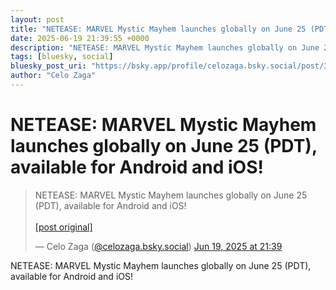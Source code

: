```yaml
---
layout: post
title: "NETEASE: MARVEL Mystic Mayhem launches globally on June 25 (PDT), available for Android and iOS!"
date: 2025-06-19 21:39:55 +0000
description: "NETEASE: MARVEL Mystic Mayhem launches globally on June 25 (PDT), available for Android and iOS!"
tags: [bluesky, social]
bluesky_post_uri: "https://bsky.app/profile/celozaga.bsky.social/post/3lryiexetjs2n"
author: "Celo Zaga"
---
```


<h1 class="bluesky-post-title">NETEASE: MARVEL Mystic Mayhem launches globally on June 25 (PDT), available for Android and iOS!</h1>


<blockquote class="bluesky-embed" data-bluesky-uri="at://did:plc:lmh6rennptq77inaztnovw4b/app.bsky.feed.post/3lryiexetjs2n" data-bluesky-embed-color-mode="system">
<p lang="">NETEASE: MARVEL Mystic Mayhem launches globally on June 25 (PDT), available for Android and iOS!<br><br><a href="https://bsky.app/profile/celozaga.bsky.social/post/3lryiexetjs2n">[post original]</a></p>
&mdash; Celo Zaga (<a href="https://bsky.app/profile/did:plc:lmh6rennptq77inaztnovw4b">@celozaga.bsky.social</a>) <a href="https://bsky.app/profile/celozaga.bsky.social/post/3lryiexetjs2n">Jun 19, 2025 at 21:39</a>
</blockquote>
<script async src="https://embed.bsky.app/static/embed.js" charset="utf-8"></script>


<p class="bluesky-post-description">NETEASE: MARVEL Mystic Mayhem launches globally on June 25 (PDT), available for Android and iOS!</p>
